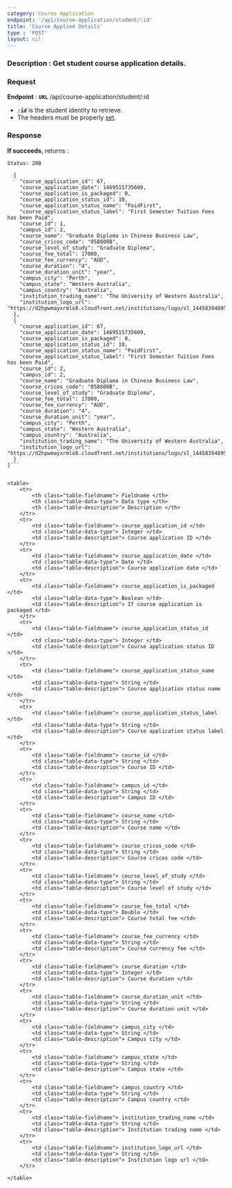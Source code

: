 ```yaml
---
category: Course Application
endpoint: '/api/course-application/student/:id'
title: 'Course Applied Details'
type : 'POST'
layout: nil
---
```

### **Description** : Get student course application details.

### Request

**Endpoint** : **`URL`** /api/course-application/student/:id

* **`:id`** is the student identity to retrieve.
* The headers must be properly [set](#/Info-setting-headers).


### Response

**If succeeds**, returns : 

```Status: 200```

```[
  {
    "course_application_id": 67,
    "course_application_date": 1469515735609,
    "course_application_is_packaged": 0,
    "course_application_status_id": 10,
    "course_application_status_name": "PaidFirst",
    "course_application_status_label": "First Semester Tuition Fees has been Paid",
    "course_id": 1,
    "campus_id": 2,
    "course_name": "Graduate Diploma in Chinese Business Law",
    "course_cricos_code": "058809B",
    "course_level_of_study": "Graduate Diploma",
    "course_fee_total": 17000,
    "course_fee_currency": "AUD",
    "course_duration": "4",
    "course_duration_unit": "year",
    "campus_city": "Perth",
    "campus_state": "Western Australia",
    "campus_country": "Australia",
    "institution_trading_name": "The University of Western Australia",
    "institution_logo_url": "https://d2hpwmayxrmlo8.cloudfront.net/institutions/logo/sl_1445839489522_06e93_UWA_Courses_logo.jpg"
  },
  {
    "course_application_id": 67,
    "course_application_date": 1469515735609,
    "course_application_is_packaged": 0,
    "course_application_status_id": 10,
    "course_application_status_name": "PaidFirst",
    "course_application_status_label": "First Semester Tuition Fees has been Paid",
    "course_id": 2,
    "campus_id": 2,
    "course_name": "Graduate Diploma in Chinese Business Law",
    "course_cricos_code": "058809B",
    "course_level_of_study": "Graduate Diploma",
    "course_fee_total": 17000,
    "course_fee_currency": "AUD",
    "course_duration": "4",
    "course_duration_unit": "year",
    "campus_city": "Perth",
    "campus_state": "Western Australia",
    "campus_country": "Australia",
    "institution_trading_name": "The University of Western Australia",
    "institution_logo_url": "https://d2hpwmayxrmlo8.cloudfront.net/institutions/logo/sl_1445839489522_06e93_UWA_Courses_logo.jpg"
  }
]```


<table>
	<tr>
		<th class="table-fieldname"> Fieldname </th>
		<th class="table-data-type"> Data type </th>
		<th class="table-description"> Description </th>
	</tr>
	<tr>
		<td class="table-fieldname"> course_application_id </td>
		<td class="table-data-type"> Integer </td>
		<td class="table-description"> Course application ID </td>
	</tr>
	<tr>
		<td class="table-fieldname"> course_application_date </td>
		<td class="table-data-type"> Date </td>
		<td class="table-description"> Course application date </td>
	</tr> 
	<tr>
		<td class="table-fieldname"> course_application_is_packaged </td>
		<td class="table-data-type"> Boolean </td>
		<td class="table-description"> If course application is packaged </td>
	</tr> 
	<tr>
		<td class="table-fieldname"> course_application_status_id </td>
		<td class="table-data-type"> Integer </td>
		<td class="table-description"> Course application status ID </td>
	</tr> 
	<tr>
		<td class="table-fieldname"> course_application_status_name </td>
		<td class="table-data-type"> String </td>
		<td class="table-description"> Course application status name </td>
	</tr> 
	<tr>
		<td class="table-fieldname"> course_application_status_label </td>
		<td class="table-data-type"> String </td>
		<td class="table-description"> Course application status label </td>
	</tr> 
	<tr>
		<td class="table-fieldname"> course_id </td>
		<td class="table-data-type"> String </td>
		<td class="table-description"> Course ID </td>
	</tr> 
	<tr>
		<td class="table-fieldname"> campus_id </td>
		<td class="table-data-type"> String </td>
		<td class="table-description"> Campus ID </td>
	</tr> 
	<tr>
		<td class="table-fieldname"> course_name </td>
		<td class="table-data-type"> String </td>
		<td class="table-description"> Course name </td>
	</tr> 
	<tr>
		<td class="table-fieldname"> course_cricos_code </td>
		<td class="table-data-type"> String </td>
		<td class="table-description"> Course cricos code </td>
	</tr> 
	<tr>
		<td class="table-fieldname"> course_level_of_study </td>
		<td class="table-data-type"> String </td>
		<td class="table-description"> Course level of study </td>
	</tr> 
	<tr>
		<td class="table-fieldname"> course_fee_total </td>
		<td class="table-data-type"> Double </td>
		<td class="table-description"> Course total fee </td>
	</tr> 
	<tr>
		<td class="table-fieldname"> course_fee_currency </td>
		<td class="table-data-type"> String </td>
		<td class="table-description"> Course currency fee </td>
	</tr> 
	<tr>
		<td class="table-fieldname"> course_duration </td>
		<td class="table-data-type"> Integer </td>
		<td class="table-description"> Course duration </td>
	</tr> 
	<tr>
		<td class="table-fieldname"> course_duration_unit </td>
		<td class="table-data-type"> String </td>
		<td class="table-description"> Course duration unit </td>
	</tr>  
	<tr>
		<td class="table-fieldname"> campus_city </td>
		<td class="table-data-type"> String </td>
		<td class="table-description"> Campus city </td>
	</tr>
	<tr>
		<td class="table-fieldname"> campus_state </td>
		<td class="table-data-type"> String </td>
		<td class="table-description"> Campus state </td>
	</tr>
	<tr>
		<td class="table-fieldname"> campus_country </td>
		<td class="table-data-type"> String </td>
		<td class="table-description"> Campus country </td>
	</tr>
	<tr>
		<td class="table-fieldname"> institution_trading_name </td>
		<td class="table-data-type"> String </td>
		<td class="table-description"> Institution trading name </td>
	</tr>
	<tr>
		<td class="table-fieldname"> institution_logo_url </td>
		<td class="table-data-type"> String </td>
		<td class="table-description"> Institution logo url </td>
	</tr>
	
</table>
